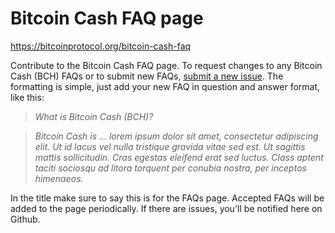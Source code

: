 # Bitcoin Cash FAQ page
https://bitcoinprotocol.org/bitcoin-cash-faq

Contribute to the Bitcoin Cash FAQ page. To request changes to any Bitcoin Cash (BCH) FAQs or to submit new FAQs, [submit a new issue](https://github.com/davidshares/bitcoinprotocol.org/issues). The formatting is simple, just add your new FAQ in question and answer format, like this:

> *What is Bitcoin Cash (BCH)?*

> *Bitcoin Cash is ... lorem ipsum dolor sit amet, consectetur adipiscing elit. Ut id lacus vel nulla tristique gravida vitae sed est. Ut sagittis mattis sollicitudin. Cras egestas eleifend erat sed luctus. Class aptent taciti sociosqu ad litora torquent per conubia nostra, per inceptos himenaeos.*

In the title make sure to say this is for the FAQs page. Accepted FAQs will be added to the page periodically. If there are issues, you'll be notified here on Github. 
